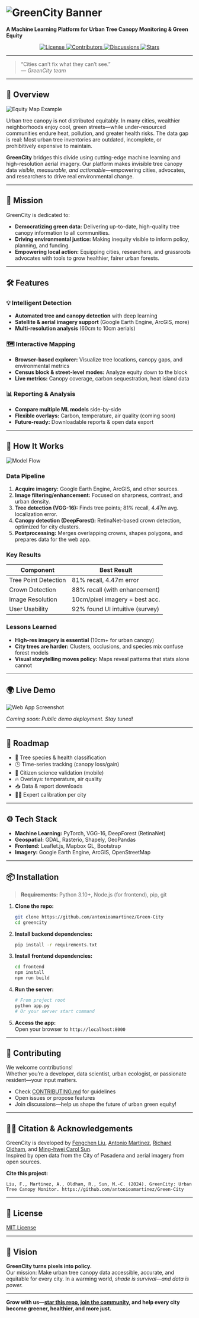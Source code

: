 # ![GreenCity Banner](https://github.com/user-attachments/assets/00728c5a-488f-46a6-98c2-6c11044e4baf)

**A Machine Learning Platform for Urban Tree Canopy Monitoring & Green Equity**

<p align="center">
  <a href="LICENSE">
    <img src="https://img.shields.io/badge/license-MIT-brightgreen.svg?style=flat-square" alt="License">
  </a>
  <a href="https://github.com/antonioamartinez/Green-City/graphs/contributors">
    <img src="https://img.shields.io/github/contributors/antonioamartinez/Green-City?style=flat-square&color=blueviolet" alt="Contributors">
  </a>
  <a href="https://github.com/antonioamartinez/Green-City/discussions">
  <img src="https://img.shields.io/badge/chat-on%20discussions-ff69b4?style=flat-square" alt="Discussions">
</a>
<a href="https://github.com/antonioamartinez/Green-City/stargazers">
  <img src="https://img.shields.io/github/stars/antonioamartinez/Green-City?style=flat-square&color=yellow" alt="Stars">
</a>
</p>

---

> “Cities can’t fix what they can’t see.”  
> — *GreenCity team*

---

## 🚀 Overview

![Equity Map Example](https://github.com/user-attachments/assets/e59be6cb-7cda-467e-8ad0-42f4568558f7)

Urban tree canopy is not distributed equitably. In many cities, wealthier neighborhoods enjoy cool, green streets—while under-resourced communities endure heat, pollution, and greater health risks. The data gap is real: Most urban tree inventories are outdated, incomplete, or prohibitively expensive to maintain.

**GreenCity** bridges this divide using cutting-edge machine learning and high-resolution aerial imagery. Our platform makes invisible tree canopy data *visible, measurable, and actionable*—empowering cities, advocates, and researchers to drive real environmental change.

---

## 🌱 Mission

GreenCity is dedicated to:

- **Democratizing green data:** Delivering up-to-date, high-quality tree canopy information to all communities.
- **Driving environmental justice:** Making inequity visible to inform policy, planning, and funding.
- **Empowering local action:** Equipping cities, researchers, and grassroots advocates with tools to grow healthier, fairer urban forests.

---

## 🛠️ Features

### 💡 Intelligent Detection

- **Automated tree and canopy detection** with deep learning
- **Satellite & aerial imagery support** (Google Earth Engine, ArcGIS, more)
- **Multi-resolution analysis** (60cm to 10cm aerials)

### 🗺️ Interactive Mapping

- **Browser-based explorer:** Visualize tree locations, canopy gaps, and environmental metrics
- **Census block & street-level modes:** Analyze equity down to the block
- **Live metrics:** Canopy coverage, carbon sequestration, heat island data

### 📊 Reporting & Analysis

- **Compare multiple ML models** side-by-side
- **Flexible overlays:** Carbon, temperature, air quality (coming soon)
- **Future-ready:** Downloadable reports & open data export

---

## 🔬 How It Works

![Model Flow](images/model-flow.png)

### Data Pipeline

1. **Acquire imagery:** Google Earth Engine, ArcGIS, and other sources.
2. **Image filtering/enhancement:** Focused on sharpness, contrast, and urban density.
3. **Tree detection (VGG-16):** Finds tree points; 81% recall, 4.47m avg. localization error.
4. **Canopy detection (DeepForest):** RetinaNet-based crown detection, optimized for city clusters.
5. **Postprocessing:** Merges overlapping crowns, shapes polygons, and prepares data for the web app.

### Key Results

| Component             | Best Result                     |
|-----------------------|---------------------------------|
| Tree Point Detection  | 81% recall, 4.47m error         |
| Crown Detection       | 88% recall (with enhancement)   |
| Image Resolution      | 10cm/pixel imagery = best acc.  |
| User Usability        | 92% found UI intuitive (survey) |

### Lessons Learned

- **High-res imagery is essential** (10cm+ for urban canopy)
- **City trees are harder:** Clusters, occlusions, and species mix confuse forest models
- **Visual storytelling moves policy:** Maps reveal patterns that stats alone cannot

---

## 🌍 Live Demo

![Web App Screenshot](https://imgur.com/a/fXUjVfB)

*Coming soon: Public demo deployment. Stay tuned!*

---

## 🔮 Roadmap

- 🌲 Tree species & health classification
- 🕒 Time-series tracking (canopy loss/gain)
- 📱 Citizen science validation (mobile)
- 🔥 Overlays: temperature, air quality
- 📥 Data & report downloads
- 🧑‍🔬 Expert calibration per city

---

## ⚙️ Tech Stack

- **Machine Learning:** PyTorch, VGG-16, DeepForest (RetinaNet)
- **Geospatial:** GDAL, Rasterio, Shapely, GeoPandas
- **Frontend:** Leaflet.js, Mapbox GL, Bootstrap
- **Imagery:** Google Earth Engine, ArcGIS, OpenStreetMap

---

## 📦 Installation

> **Requirements:** Python 3.10+, Node.js (for frontend), pip, git

1. **Clone the repo:**
   ```bash
   git clone https://github.com/antonioamartinez/Green-City
   cd greencity
   ```

2. **Install backend dependencies:**
   ```bash
   pip install -r requirements.txt
   ```

3. **Install frontend dependencies:**
   ```bash
   cd frontend
   npm install
   npm run build
   ```

4. **Run the server:**
   ```bash
   # From project root
   python app.py
   # Or your server start command
   ```

5. **Access the app:**  
   Open your browser to `http://localhost:8000`

---

## 🤝 Contributing

We welcome contributions!  
Whether you’re a developer, data scientist, urban ecologist, or passionate resident—your input matters.

- Check [CONTRIBUTING.md](CONTRIBUTING.md) for guidelines
- Open issues or propose features
- Join discussions—help us shape the future of urban green equity!

---

## 👩‍🔬 Citation & Acknowledgements

GreenCity is developed by [Fengchen Liu](#), [Antonio Martinez](#), [Richard Oldham](#), and [Ming-hwei Carol Sun](#).  
Inspired by open data from the City of Pasadena and aerial imagery from open sources.

**Cite this project:**
```
Liu, F., Martinez, A., Oldham, R., Sun, M.-C. (2024). GreenCity: Urban Tree Canopy Monitor. https://github.com/antonioamartinez/Green-City
```

---

## 📄 License

[MIT License](LICENSE)

---

## 🌟 Vision

**GreenCity turns pixels into policy.**  
Our mission: Make urban tree canopy data accessible, accurate, and equitable for every city. In a warming world, *shade is survival—and data is power.*

---

**Grow with us—[star this repo](../../stargazers), [join the community](../../discussions), and help every city become greener, healthier, and more just.**
